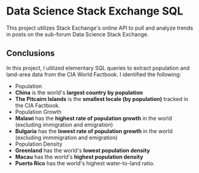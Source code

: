 # Data Science Stack Exchange SQL
This project utilizes Stack Exchange's online API to pull and analyze trends in posts on the sub-forum Data Science Stack Exchange.

## Conclusions
In this project, I utilized elementary SQL queries to extract population and land-area data from the CIA World Factbook. I identified the following:
* Population
 * **China** is the world's **largest country by population**
 * **The Pitcairn Islands** is the **smallest locale (by population)** tracked in the CIA Factbook.
* Population Growth
 * **Malawi** has the **highest rate of population growth** in the world (excluding immigration and emigration)
 * **Bulgaria** has the **lowest rate of population growth** in the world (excluding immmigration and emigration)
* Population Density
 * **Greenland** has the world's **lowest population density**
 * **Macau** has the world's **highest population density**
* **Puerto Rico** has the world's highest water-to-land ratio.
